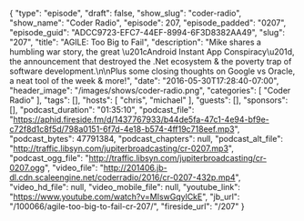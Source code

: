 {
  "type": "episode",
  "draft": false,
  "show_slug": "coder-radio",
  "show_name": "Coder Radio",
  "episode": 207,
  "episode_padded": "0207",
  "episode_guid": "ADCC9723-EFC7-44EF-8994-6F3D8382AA49",
  "slug": "207",
  "title": "AGILE: Too Big to Fail",
  "description": "Mike shares a humbling war story, the great \u201cAndroid Instant App Conspiracy\u201d, the announcement that destroyed the .Net ecosystem & the poverty trap of software development.\n\nPlus some closing thoughts on Google vs Oracle, a neat tool of the week & more!",
  "date": "2016-05-30T17:28:40-07:00",
  "header_image": "/images/shows/coder-radio.png",
  "categories": [
    "Coder Radio"
  ],
  "tags": [],
  "hosts": [
    "chris",
    "michael"
  ],
  "guests": [],
  "sponsors": [],
  "podcast_duration": "01:35:10",
  "podcast_file": "https://aphid.fireside.fm/d/1437767933/b44de5fa-47c1-4e94-bf9e-c72f8d1c8f5d/798a0151-6f7d-4e18-b574-4ff19c718eef.mp3",
  "podcast_bytes": 47791384,
  "podcast_chapters": null,
  "podcast_alt_file": "http://traffic.libsyn.com/jupiterbroadcasting/cr-0207.mp3",
  "podcast_ogg_file": "http://traffic.libsyn.com/jupiterbroadcasting/cr-0207.ogg",
  "video_file": "http://201406.jb-dl.cdn.scaleengine.net/coderradio/2016/cr-0207-432p.mp4",
  "video_hd_file": null,
  "video_mobile_file": null,
  "youtube_link": "https://www.youtube.com/watch?v=MIswGqylCkE",
  "jb_url": "/100066/agile-too-big-to-fail-cr-207/",
  "fireside_url": "/207"
}

